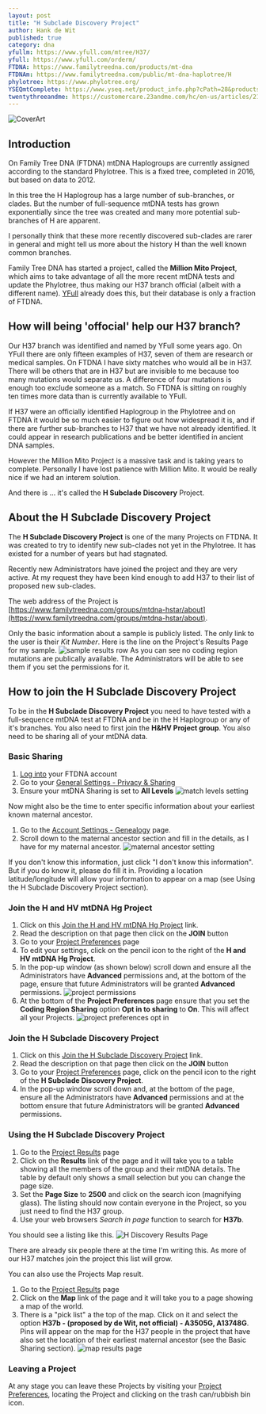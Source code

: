 ```yaml
---
layout: post
title: "H Subclade Discovery Project"
author: Hank de Wit
published: true
category: dna
yfullm: https://www.yfull.com/mtree/H37/
yfull: https://www.yfull.com/orderm/
FTDNA: https://www.familytreedna.com/products/mt-dna
FTDNAm: https://www.familytreedna.com/public/mt-dna-haplotree/H
phylotree: https://www.phylotree.org/
YSEQmtComplete: https://www.yseq.net/product_info.php?cPath=28&products_id=38291&osCsid=46f722a4ee1facc677c4c4839f0131bb
twentythreeandme: https://customercare.23andme.com/hc/en-us/articles/212880257-Maternal-Haplogroups-mtDNA
---
```


![CoverArt](/mtdna/assets/img/ai-generated-8544595.png)

## Introduction

On Family Tree DNA (FTDNA) mtDNA Haplogroups are currently assigned according to the standard Phylotree. This is a fixed tree, completed in 2016, but based on data to 2012.

In this tree the H Haplogroup has a large number of sub-branches, or clades. But the number of full-sequence mtDNA tests has grown exponentially since the tree was created and many more potential sub-branches of H are apparent.

I personally think that these more recently discovered sub-clades are rarer in general and might tell us more about the history H than the well known common branches.

Family Tree DNA has started a project, called the **Million Mito Project**, which aims to take advantage of all the more recent mtDNA tests and update the Phylotree, thus making our H37 branch official (albeit with a different name). [YFull](https://www.yfull.com) already does this, but their database is only a fraction of FTDNA. 

## How will being 'offocial' help our H37 branch?

Our H37 branch was identified and named by YFull some years ago. On YFull there are only fifteen examples of H37, seven of them are research or medical samples. On FTDNA I have sixty matches who would all be in H37. There will be others that are in H37 but are invisible to me because too many mutations would separate us. A difference of four mutations is enough too exclude someone as a match. So FTDNA is sitting on roughly ten times more data than is currently available to YFull.

If H37 were an officially identified Haplogroup in the Phylotree and on FTDNA it would be so much easier to figure out how widespread it is, and if there are further sub-branches to H37 that we have not already identified. It could appear in research publications and be better identified in ancient DNA samples.

However the Million Mito Project is a massive task and is taking years to complete. Personally I have lost patience with Million Mito. It would be really nice if we had an interem solution.

And there is ... it's called the **H Subclade Discovery** Project.

## About the H Subclade Discovery Project

The **H Subclade Discovery Project** is one of the many Projects on FTDNA. It was created to try to identify new sub-clades not yet in the Phylotree. It has existed for a number of years but had stagnated. 

Recently new Administrators have joined the project and they are very active. At my request they have been kind enough to add H37 to their list of proposed new sub-clades.

The web address of the Project is [https://www.familytreedna.com/groups/mtdna-hstar/about](https://www.familytreedna.com/groups/mtdna-hstar/about).

Only the basic information about a sample is publicly listed. The only link to the user is their *Kit Number*. Here is the line on the Project's Results Page for my sample. ![sample results row](/mtdna/assets/img/sample_results_row.png) As you can see no coding region mutations are publically available. The Administrators will be able to see them if you set the permissions for it.

## How to join the H Subclade Discovery Project

To be in the **H Subclade Discovery Project** you need to have tested with a full-sequence mtDNA test at FTDNA and be in the H Haplogroup or any of it's branches. You also need to first join the **H&HV Project group**. You also need to be sharing all of your mtDNA data.

### Basic Sharing

1. [Log into](https://www.familytreedna.com/sign-in) your FTDNA account
1. Go to your [General Settings - Privacy & Sharing](https://www.familytreedna.com/my/privacy-sharing)
1. Ensure your mtDNA Sharing is set to **All Levels** ![match levels setting](/mtdna/assets/img/mtdna_match_levels_setting.png)

Now might also be the time to enter specific information about your earliest known maternal ancestor.

1. Go to the [Account Settings - Genealogy](https://www.familytreedna.com/my/genealogy) page.
1. Scroll down to the maternal ancestor section and fill in the details, as I have for my maternal ancestor. ![maternal ancestor setting](/mtdna/assets/img/maternal_ancestor_settings.png)

If you don't know this information, just click "I don't know this information". But if you do know it, please do fill it in. Providing a location latitude/longitude will allow your information to appear on a map (see Using the H Subclade Discovery Project section).

### Join the H and HV mtDNA Hg Project

1. Click on this [Join the H and HV mtDNA Hg Project](https://www.familytreedna.com/my/group-join?group=H&) link.
1. Read the description on that page then click on the **JOIN** button
1. Go to your [Project Preferences](https://www.familytreedna.com/my/project-preferences) page
1. To edit your settings, click on the pencil icon to the right of the **H and HV mtDNA Hg Project**.
1. In the pop-up window (as shown below) scroll down and ensure all the Administrators have **Advanced** permissions and, at the bottom of the page, ensure that future Administrators will be granted **Advanced** permissions. ![project permissions](/mtdna/assets/img/project_permissions2.png)
1. At the bottom of the **Project Preferences** page ensure that you set the **Coding Region Sharing** option **Opt in to sharing** to **On**. This will affect all your Projects. ![project preferences opt in](/mtdna/assets/img/project_preferences_opt_in.png)

### Join the H Subclade Discovery Project

1. Click on this [Join the H Subclade Discovery Project](https://www.familytreedna.com/my/group-join?group=H_Subclade_Discovery&) link.
1. Read the description on that page then click on the **JOIN** button
1. Go to your [Project Preferences](https://www.familytreedna.com/my/project-preferences) page, click on the pencil icon to the right of the **H Subclade Discovery Project**.
1. In the pop-up window scroll down and, at the bottom of the page, ensure all the Administrators have **Advanced** permissions and at the bottom ensure that future Administrators will be granted **Advanced** permissions.

### Using the H Subclade Discovery Project

1. Go to the [Project Results](https://www.familytreedna.com/public/mtdna_hstar?iframe=mtresults) page
1. Click on the **Results** link of the page and it will take you to a table showing all the members of the group and their mtDNA details. The table by default only shows a small selection but you can change the page size.
1. Set the **Page Size** to **2500** and click on the search icon (magnifying glass). The listing should now contain everyone in the Project, so you just need to find the H37 group.
1. Use your web browsers *Search in page* function to search for **H37b**.

You should see a listing like this. ![H Discovery Results Page](/mtdna/assets/img/h_discovery_results_page.png)

There are already six people there at the time I'm writing this. As more of our H37 matches join the project this list will grow.

You can also use the Projects Map result.

1. Go to the [Project Results](https://www.familytreedna.com/public/mtdna_hstar?iframe=mtresults) page
1. Click on the **Map** link of the page and it will take you to a page showing a map of the world.
1. There is a "pick list" a the top of the map. Click on it and select the option **H37b - (proposed by de Wit, not official) - A3505G, A13748G**. Pins will appear on the map for the H37 people in the project that have also set the location of their earliest maternal ancestor (see the Basic Sharing section). ![map results page](/mtdna/assets/img/map_results_page.png)

### Leaving a Project

At any stage you can leave these Projects by visiting your [Project Preferences](https://www.familytreedna.com/my/project-preferences), locating the Project and clicking on the trash can/rubbish bin icon.
